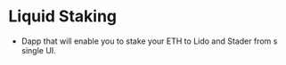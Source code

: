 # Liquid Staking

- Dapp that will enable you to stake your ETH to Lido and Stader from s single UI. 